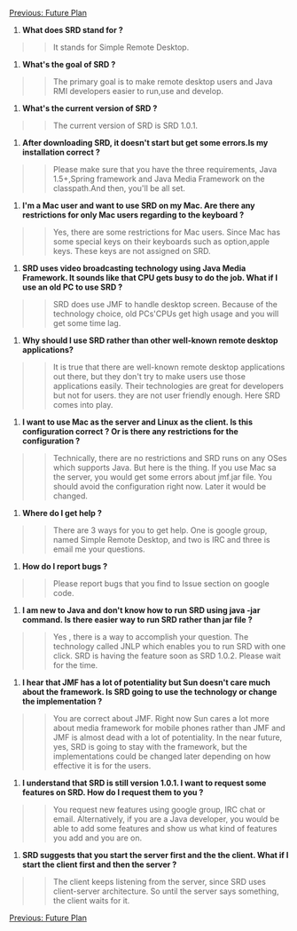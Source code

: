 <a href='http://code.google.com/p/simpleremotedesktop/wiki/Future_Plan'>Previous: Future Plan</a>


  1. <b>What does SRD stand for ?</b>
> > It stands for Simple Remote Desktop.<p />
  1. <b>What's the goal of SRD ?</b>
> > The primary goal is to make remote desktop users and Java RMI developers easier to
> > run,use and develop.<p />
  1. <b>What's the current version of SRD ?</b>
> > The current version of SRD is SRD 1.0.1.<p />
  1. <b>After downloading SRD, it doesn't start but get some errors.Is my installation correct ?</b>
> > Please make sure that you have the three requirements, Java 1.5+,Spring framework
> > and Java Media Framework on the classpath.And then, you'll be all set.<p />
  1. <b>I'm a Mac user and want to use SRD on my Mac. Are there any restrictions for only Mac users regarding to the keyboard ?</b>
> > Yes, there are some restrictions for Mac users. Since Mac has some special keys on
> > their keyboards such as option,apple keys. These keys are not assigned on SRD.<p />
  1. <b>SRD uses video broadcasting technology using Java Media Framework. It sounds like that CPU gets busy to do the job. What if I use an old PC to use SRD ?</b>
> > SRD does use JMF to handle desktop screen. Because of the technology choice, old
> > PCs'CPUs get high usage and you will get some time lag.<p />
  1. <b>Why should I use SRD rather than other well-known remote desktop applications?</b>
> > It is true that there are well-known remote desktop applications out there, but they
> > don't try to make users use those applications easily. Their technologies are great
> > for developers but not for users. they are not user friendly enough. Here SRD comes
> > into play.<p />
  1. <b>I want to use Mac as the server and Linux as the client. Is this configuration correct ? Or is there any restrictions for the configuration ?</b>
> > Technically, there are no restrictions and SRD runs on any OSes which supports Java.
> > But here is the thing. If you use Mac sa the server, you would get some errors about
> > jmf.jar file. You should avoid the configuration right now. Later it would be
> > changed.<p />
  1. <b> Where do I get help ?</b>
> > There are 3 ways for you to get help. One is google group, named Simple Remote
> > Desktop, and two is IRC and three is email me your questions.<p />
  1. <b>How do I report bugs ?</b>
> > Please report bugs that you find to Issue section on google code.<p />
  1. <b>I am new to Java and don't know  how to run SRD using java -jar command. Is there easier way to run SRD rather than jar file ?</b>
> > Yes , there is a way to accomplish your question. The technology called JNLP which
> > enables you to run SRD with one click. SRD is having the feature soon as SRD 1.0.2.
> > Please wait for the time.<p />
  1. <b>I hear that JMF has a lot of potentiality but Sun doesn't care much about the framework. Is SRD going to use the technology or change the implementation ?</b>
> > You are correct about JMF. Right now Sun cares a lot more about media framework for
> > mobile phones rather than JMF and JMF is almost dead with a lot of potentiality. In
> > the near future, yes, SRD is going to stay with the framework, but the
> > implementations could be changed later depending on how effective it is for the
> > users.<p />
  1. <b>I understand that SRD is still version 1.0.1. I want to request some features on SRD. How do I request them to you ?</b>
> > You request new features using google group, IRC chat or email. Alternatively, if
> > you are a Java developer, you would be able to add some features and show us what
> > kind of features you add and you are on.<p />
  1. <b>SRD suggests that you start the server first and the the client. What if I start the client first and then the server ?</b>
> > The client keeps listening from the server, since SRD uses client-server
> > architecture. So until the server says something, the client waits for it.



<a href='http://code.google.com/p/simpleremotedesktop/wiki/Future_Plan'>Previous: Future Plan</a>